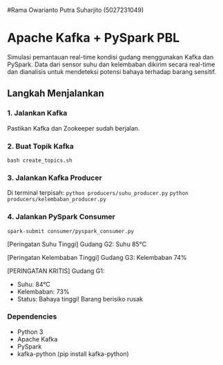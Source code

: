 #Rama Owarianto Putra Suharjito (5027231049)

# Apache Kafka + PySpark PBL
Simulasi pemantauan real-time kondisi gudang menggunakan Kafka dan PySpark. Data dari sensor suhu dan kelembaban dikirim secara real-time dan dianalisis untuk mendeteksi potensi bahaya terhadap barang sensitif.

## Langkah Menjalankan

### 1. Jalankan Kafka
Pastikan Kafka dan Zookeeper sudah berjalan.

### 2. Buat Topik Kafka
```
bash create_topics.sh
```
### 3. Jalankan Kafka Producer

Di terminal terpisah:
```python producers/suhu_producer.py```
```python producers/kelembaban_producer.py```

### 4. Jalankan PySpark Consumer
```spark-submit consumer/pyspark_consumer.py```

[Peringatan Suhu Tinggi]
Gudang G2: Suhu 85°C

[Peringatan Kelembaban Tinggi]
Gudang G3: Kelembaban 74%

[PERINGATAN KRITIS]
Gudang G1:
- Suhu: 84°C
- Kelembaban: 73%
- Status: Bahaya tinggi! Barang berisiko rusak

### Dependencies
- Python 3
- Apache Kafka
- PySpark
- kafka-python (pip install kafka-python)

